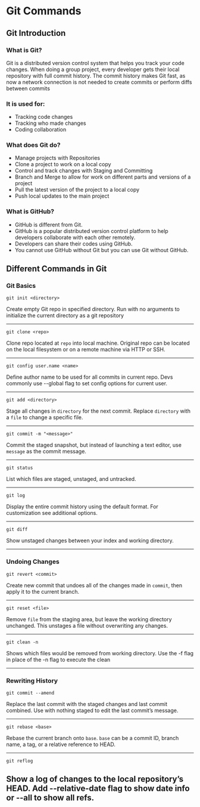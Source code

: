 # Git Commands

## Git Introduction

### What is Git?
Git is a distributed version control system that helps you track your code changes.
When doing a group project, every developer gets their local repository with full commit history. The commit history makes Git fast, as now a network connection is not needed to create commits or perform diffs between commits

### It is used for:
- Tracking code changes
- Tracking who made changes
- Coding collaboration

### What does Git do?
- Manage projects with Repositories
- Clone a project to work on a local copy
- Control and track changes with Staging and Committing
- Branch and Merge to allow for work on different parts and versions of a project
- Pull the latest version of the project to a local copy
- Push local updates to the main project

### What is GitHub?
- GitHub is different from Git.
- GitHub is a popular distributed version control platform to help developers collaborate with each other remotely.
- Developers can share their codes using GitHub.
- You cannot use GitHub without Git but you can use Git without GitHub.

## Different Commands in Git

### Git Basics
```
git init <directory>
```
Create empty Git repo in specified directory. Run with no arguments to initialize the current directory as a git repository

--------------------------------------------------------------------------------------------------------------------------------------------------------

```
git clone <repo>
```
Clone repo located at ```repo``` into local machine. Original repo can be located on the local filesystem or on a remote machine via HTTP or SSH.

-------------------------------------------------------------------------------------------------------------------------------------------------------

```
git config user.name <name>
```
Define author name to be used for all commits in current repo. Devs commonly use --global flag to set config options for current user.

-------------------------------------------------------------------------------------------------------------------------------------------------------

```
git add <directory>
```
Stage all changes in ```directory``` for the next commit. Replace ```directory``` with a ```file``` to change a specific file.

-------------------------------------------------------------------------------------------------------------------------------------------------------

```
git commit -m "<message>"
```
Commit the staged snapshot, but instead of launching a text editor, use ```message``` as the commit message.

-------------------------------------------------------------------------------------------------------------------------------------------------------

```
git status
```
List which files are staged, unstaged, and untracked.

-------------------------------------------------------------------------------------------------------------------------------------------------------

```
git log
```
Display the entire commit history using the default format. For customization see additional options.

-------------------------------------------------------------------------------------------------------------------------------------------------------

```
git diff
```
Show unstaged changes between your index and working directory.

-------------------------------------------------------------------------------------------------------------------------------------------------------

### Undoing Changes
```
git revert <commit>
```
Create new commit that undoes all of the changes made in ```commit```, then apply it to the current branch.

-------------------------------------------------------------------------------------------------------------------------------------------------------

```
git reset <file>
```
Remove ```file``` from the staging area, but leave the working directory unchanged. This unstages a file without overwriting any changes.

-------------------------------------------------------------------------------------------------------------------------------------------------------

```
git clean -n
```
Shows which files would be removed from working directory. Use the -f flag in place of the -n flag to execute the clean

-------------------------------------------------------------------------------------------------------------------------------------------------------

### Rewriting History
```
git commit --amend
```
Replace the last commit with the staged changes and last commit combined. Use with nothing staged to edit the last commit’s message.

-------------------------------------------------------------------------------------------------------------------------------------------------------

```
git rebase <base>
```
Rebase the current branch onto ```base```. ```base``` can be a commit ID, branch name, a tag, or a relative reference to HEAD.

-------------------------------------------------------------------------------------------------------------------------------------------------------

```
git reflog
```
Show a log of changes to the local repository’s HEAD. Add --relative-date flag to show date info or --all to show all refs.
-------------------------------------------------------------------------------------------------------------------------------------------------------
